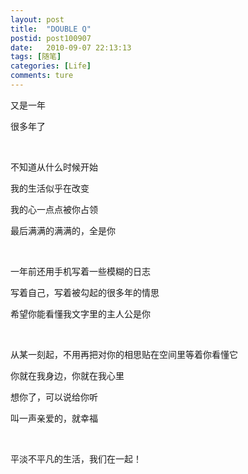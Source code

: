 ```yaml
---
layout: post
title:  "DOUBLE Q"
postid: post100907
date:   2010-09-07 22:13:13
tags: [随笔]
categories: [Life]
comments: ture
---
```

又是一年

很多年了

<!--more-->
<br>


不知道从什么时候开始

我的生活似乎在改变

我的心一点点被你占领

最后满满的满满的，全是你


<br>


一年前还用手机写着一些模糊的日志

写着自己，写着被勾起的很多年的情思

希望你能看懂我文字里的主人公是你


<br>


从某一刻起，不用再把对你的相思贴在空间里等着你看懂它

你就在我身边，你就在我心里

想你了，可以说给你听

叫一声亲爱的，就幸福


<br>


平淡不平凡的生活，我们在一起！
